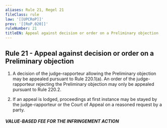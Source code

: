 ```yaml
---
aliases: Rule 21, Regel 21
fileClass: rule
law: '[[UPCRoP]]'
prev: '[[RoP.020]]'
ruleNumber: 21
titleEN: Appeal against decision or order on a Preliminary objection
---
```


## Rule 21 - Appeal against decision or order on a Preliminary objection

1. A decision of the judge-rapporteur allowing the Preliminary objection may be appealed pursuant to Rule 220.1(a).  An order of the judge-rapporteur rejecting the Preliminary objection may only be appealed pursuant to Rule 220.2.

2. If an appeal is lodged, proceedings at first instance may be stayed by the judge-rapporteur or the Court of Appeal on a reasoned request by a party.  


##### VALUE-BASED FEE FOR THE INFRINGEMENT ACTION